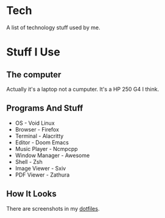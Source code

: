 # Tech
A list of technology stuff used by me.

# Stuff I Use
## The computer
Actually it's a laptop not a cumputer.
It's a HP 250 G4 I think.

## Programs And Stuff
- OS - Void Linux
- Browser - Firefox
- Terminal - Alacritty
- Editor - Doom Emacs
- Music Player - Ncmpcpp
- Window Manager - Awesome
- Shell - Zsh
- Image Viewer - Sxiv
- PDF Viewer - Zathura

## How It Looks
There are screenshots in my [dotfiles](https://github.com/notchtc/dotfiles).
</article>

